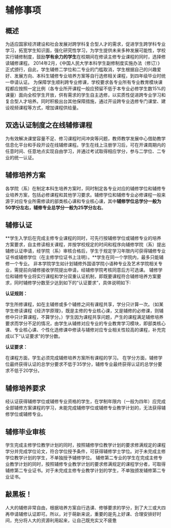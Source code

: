 # 辅修事项

## 概述	

为适应国家经济建设和社会发展对跨学科复合型人才的需求，促进学生跨学科专业学习，拓宽学生知识面，强化研究性学习，为学生提供未来多种发展可能性，学校实行辅修制度，鼓励**学有余力的学生**在校期间在修读主修专业课程的同时，选择修读辅修课程。
2014年2月，《中国人民大学本科学生副修制度实施办法（修订）》正式颁行，自此，学生辅修二学位和二专业的门槛取消，学生根据自己的兴趣爱好、发展方向、本科生辅修专业培养方案等自行选修相关课程，到四年级毕业时统一申请认证。
为保障学生顺利跨专业修课，学校要求各专业所有专业教育模块课程都应按照一定比例（各专业所开课程一般应预留不低于本专业必修学生数15%的课量）面向全校学生开放，供有需求的学生自主选修，以实质性促进跨专业学习和复合型人才培养。同时积极出台其他保障措施，通过开设跨专业选修专门课堂、建设视频课程等方式，增加课程供给量。

## 双选认证制度之在线辅修课程
为有效解决课堂容量不足、修习课程时间冲突等问题，教师教学发展中心借助教学信息化平台和手段开设在线辅修课程。学生在线上注册学习后，可在开课周期内的任意时间、任意地点实现自由学习，并通过考试取得相应学分，参与二学位、二专业的统一认证。
## 辅修培养方案
各学院（系）在制定本科生培养方案时，同时制定各专业对应的辅修学位和辅修专业培养方案，包括必修课程和其他学习要求。辅修学位和辅修专业必修课程一般来源于对应专业所需修读的部类核心课和专业核心课，其中**辅修学位总学分一般为50学分左右，辅修专业总学分一般为25学分左右**。

## 辅修认证
**学生入学后在完成主修专业课程的同时，可先行按辅修学位或辅修专业的培养方案要求，自主修读相关课程，并按学校规定的时间和程序向辅修学院（系）提出辅修认证申请，经学院（系）审核合格后，学生于规定学习年限内可获得辅修专业证书或辅修学位（在主修学位证书上注明）。**学生在同一个学院内，最多只能辅修一个专业。
非本学院学生如计划辅修外国语学院小语种专业及艺术学院相关专业，需提前向辅修接收学院提出申请，经辅修学院考核同意后方可选课。
辅修学位和辅修专业将实行课程和学分双重认证机制，即既要课程符合辅修培养方案要求，同时辅修学分数至少达到如下的“认证要求”，具体说明如下∶

**认证规则：**

学生所修课程，如在主辅修或多个辅修之间有课程共享，学分只计算一次。（如某学生修读课程《经济学原理》，既是主修的专业核心课，又是辅修的必修课，则辅修中只计算课程，不算学分。）学生因为课程共享问题，产生的课程满足辅修培养要求而学分不足的情况，由学生从辅修对应专业的专业教育学习模块，即部类核心课、专业核心课、个性化选修课中修读与辅修对应专业相关性较高的课程，补充完成以下“认证要求”的学分数。

**认证要求：**

在课程方面，学生必须完成辅修培养方案所有课程的学习。
在学分方面，辅修学位最终获得认证的总学分要求不低于35学分，辅修专业最终获得认证的总学分要求不低于20学分。

## 辅修培养要求
经认证获得辅修学位或辅修专业资格的学生，在学制年限内（一般为四年）应完成全部辅修方案课程的学习，未能完成辅修学位或辅修专业教学计划的，无法获得辅修学位或辅修专业。

## 辅修毕业审核
学生完成主修学位教学计划的同时，按照辅修学位教学计划的要求修满规定的课程学分并完成学位论文，符合学位授予条件，可获得辅修学士学位。对于未完成主修学位教学计划的学生，不单独授予辅修学位。
辅修第二专业的学生在完成主修专业教学计划的同时，按照辅修专业教学计划的要求修满规定的课程学分者，可取得辅修第二专业证书。对于未完成主修专业教学计划的学生，不单独颁发辅修第二专业证书。

## 敲黑板！	
人大的辅修非常自由，根据培养方案自行选课、修够要求的学分，到了大三或大四再申请辅修认证即可。所以，对于萌新来说，重要的是先上好课、合理安排好时间，充分将人大的资源利用起来，让自己既充实又不疲惫